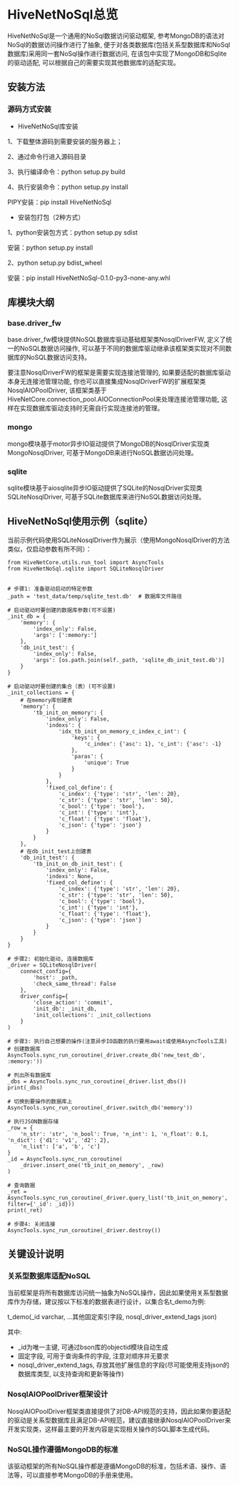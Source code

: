 # HiveNetNoSql总览

HiveNetNoSql是一个通用的NoSql数据访问驱动框架, 参考MongoDB的语法对NoSql的数据访问操作进行了抽象, 便于对各类数据库(包括关系型数据库和NoSql数据库)采用同一套NoSql操作进行数据访问, 在该包中实现了MongoDB和Sqlite的驱动适配, 可以根据自己的需要实现其他数据库的适配实现。


## 安装方法

### 源码方式安装

- HiveNetNoSql库安装

1、下载整体源码到需要安装的服务器上；

2、通过命令行进入源码目录

3、执行编译命令：python setup.py build

4、执行安装命令：python setup.py install

PIPY安装：pip install HiveNetNoSql


- 安装包打包（2种方式）

1、python安装包方式：python setup.py sdist

安装：python setup.py install

2、python setup.py bdist_wheel

安装：pip install HiveNetNoSql-0.1.0-py3-none-any.whl




## 库模块大纲

### base.driver_fw

base.driver_fw模块提供NoSQL数据库驱动基础框架类NosqlDriverFW, 定义了统一的NoSQL数据访问操作, 可以基于不同的数据库驱动继承该框架类实现对不同数据库的NoSQL数据访问支持。

要注意NosqlDriverFW的框架是需要实现连接池管理的, 如果要适配的数据库驱动本身无连接池管理功能, 你也可以直接集成NosqlDriverFW的扩展框架类NosqlAIOPoolDriver, 该框架类基于HiveNetCore.connection_pool.AIOConnectionPool来处理连接池管理功能, 这样在实现数据库驱动支持时无需自行实现连接池的管理。


### mongo

mongo模块基于motor异步IO驱动提供了MongoDB的NosqlDriver实现类MongoNosqlDriver, 可基于MongoDB来进行NoSQL数据访问处理。

### sqlite

sqlite模块基于aiosqlite异步IO驱动提供了SQLite的NosqlDriver实现类SQLiteNosqlDriver, 可基于SQLite数据库来进行NoSQL数据访问处理。



## HiveNetNoSql使用示例（sqlite）

当前示例代码使用SQLiteNosqlDriver作为展示（使用MongoNosqlDriver的方法类似，仅启动参数有所不同）：

```
from HiveNetCore.utils.run_tool import AsyncTools
from HiveNetNoSql.sqlite import SQLiteNosqlDriver


# 步骤1: 准备驱动启动的特定参数
_path = 'test_data/temp/sqlite_test.db'  # 数据库文件路径

# 启动驱动时要创建的数据库参数(可不设置)
_init_db = {
    'memory': {
        'index_only': False,
        'args': [':memory:']
    },
    'db_init_test': {
        'index_only': False,
        'args': [os.path.join(self._path, 'sqlite_db_init_test.db')]
    }
}

# 启动驱动时要创建的集合（表）(可不设置)
_init_collections = {
    # 在memory库创建表
    'memory': {
        'tb_init_on_memory': {
            'index_only': False,
            'indexs': {
                'idx_tb_init_on_memory_c_index_c_int': {
                    'keys': {
                        'c_index': {'asc': 1}, 'c_int': {'asc': -1}
                    },
                    'paras': {
                        'unique': True
                    }
                }
            },
            'fixed_col_define': {
                'c_index': {'type': 'str', 'len': 20},
                'c_str': {'type': 'str', 'len': 50},
                'c_bool': {'type': 'bool'},
                'c_int': {'type': 'int'},
                'c_float': {'type': 'float'},
                'c_json': {'type': 'json'}
            }
        }
    },
    # 在db_init_test上创建表
    'db_init_test': {
        'tb_init_on_db_init_test': {
            'index_only': False,
            'indexs': None,
            'fixed_col_define': {
                'c_index': {'type': 'str', 'len': 20},
                'c_str': {'type': 'str', 'len': 50},
                'c_bool': {'type': 'bool'},
                'c_int': {'type': 'int'},
                'c_float': {'type': 'float'},
                'c_json': {'type': 'json'}
            }
        }
    }
}

# 步骤2: 初始化驱动, 连接数据库
_driver = SQLiteNosqlDriver(
    connect_config={
        'host': _path,
        'check_same_thread': False
    },
    driver_config={
        'close_action': 'commit',
        'init_db': _init_db,
        'init_collections': _init_collections
    }
)

# 步骤3: 执行自己想要的操作(注意异步IO函数的执行要用await或使用AsyncTools工具)
# 创建数据库
AsyncTools.sync_run_coroutine(_driver.create_db('new_test_db', :memory:'))

# 列出所有数据库
_dbs = AsyncTools.sync_run_coroutine(_driver.list_dbs())
print(_dbs)

# 切换到要操作的数据库上
AsyncTools.sync_run_coroutine(_driver.switch_db('memory'))

# 执行JSON数据存储
_row = {
    'n_str': 'str', 'n_bool': True, 'n_int': 1, 'n_float': 0.1, 'n_dict': {'d1': 'v1', 'd2': 2},
    'n_list': ['a', 'b', 'c']
}
_id = AsyncTools.sync_run_coroutine(
    _driver.insert_one('tb_init_on_memory', _row)
)

# 查询数据
_ret = AsyncTools.sync_run_coroutine(_driver.query_list('tb_init_on_memory', filter={'_id': _id}))
print(_ret)

# 步骤4: 关闭连接
AsyncTools.sync_run_coroutine(_driver.destroy())
```



## 关键设计说明

### 关系型数据库适配NoSQL

当前框架是将所有数据库访问统一抽象为NoSQL操作，因此如果使用关系型数据库作为存储，建议按以下标准的数据表进行设计，以集合名t_demo为例:

 t_demo(_id varchar, ...其他固定索引字段, nosql_driver_extend_tags json)

其中:

- _id为唯一主键, 可通过bson库的objectid模块自动生成
- 固定字段, 可用于查询条件的字段, 注意对顺序并无要求
- nosql_driver_extend_tags, 存放其他扩展信息的字段(尽可能使用支持json的数据库类型, 以支持查询和更新等操作)



### NosqlAIOPoolDriver框架设计

NosqlAIOPoolDriver框架类直接提供了对DB-API规范的支持，因此如果你要适配的驱动是关系型数据库且满足DB-API规范，建议直接继承NosqlAIOPoolDriver来开发实现类，这样最主要的开发内容是实现相关操作的SQL脚本生成代码。



### NoSQL操作遵循MongoDB的标准

该驱动框架的所有NoSQL操作都是遵循MongoDB的标准，包括术语、操作、语法等，可以直接参考MongoDB的手册来使用。



